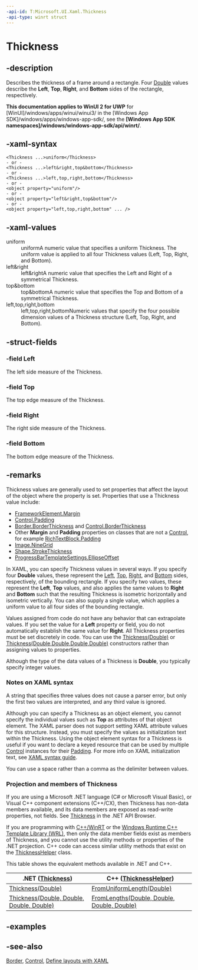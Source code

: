 ```yaml
---
-api-id: T:Microsoft.UI.Xaml.Thickness
-api-type: winrt struct
---
```


<!-- Structure syntax.
public struct Thickness 
-->

# Thickness

## -description

Describes the thickness of a frame around a rectangle. Four [Double](/dotnet/api/system.double?view=dotnet-uwp-10.0&preserve-view=true) values describe the **Left**, **Top**, **Right**, and **Bottom** sides of the rectangle, respectively.

**This documentation applies to WinUI 2 for UWP** for [WinUI]/windows/apps/winui/winui3/ in the [Windows App SDK]/windows/apps/windows-app-sdk/, see the **[Windows App SDK namespaces]/windows/windows-app-sdk/api/winrt/**.

## -xaml-syntax

```xaml
<Thickness ...>uniform</Thickness>
- or -
<Thickness ...>left&right,top&bottom</Thickness>
- or -
<Thickness ...>left,top,right,bottom</Thickness>
- or -
<object property="uniform"/>
- or -
<object property="left&right,top&bottom"/>
- or -
<object property="left,top,right,bottom" ... />
```

## -xaml-values

<dl><dt>uniform</dt><dd>uniformA numeric value that specifies a uniform Thickness. The uniform value is applied to all four Thickness values (Left, Top, Right, and Bottom).</dd>
<dt>left&amp;right</dt><dd>left&amp;rightA numeric value that specifies the Left and Right of a symmetrical Thickness.</dd>
<dt>top&amp;bottom</dt><dd>top&amp;bottomA numeric value that specifies the Top and Bottom of a symmetrical Thickness.</dd>
<dt>left,top,right,bottom</dt><dd>left,top,right,bottomNumeric values that specify the four possible dimension values of a Thickness structure (Left, Top, Right, and Bottom).</dd>
</dl>

## -struct-fields

### -field Left

The left side measure of the Thickness.

### -field Top

The top edge measure of the Thickness.

### -field Right

The right side measure of the Thickness.

### -field Bottom

The bottom edge measure of the Thickness.

## -remarks

Thickness values are generally used to set properties that affect the layout of the object where the property is set. Properties that use a Thickness value include:

+ [FrameworkElement.Margin](frameworkelement_margin.md)
+ [Control.Padding](../microsoft.ui.xaml.controls/control_padding.md)
+ [Border.BorderThickness](../microsoft.ui.xaml.controls/border_borderthickness.md) and [Control.BorderThickness](../microsoft.ui.xaml.controls/control_borderthickness.md)
+ Other **Margin** and **Padding** properties on classes that are not a [Control](../microsoft.ui.xaml.controls/control.md), for example [RichTextBlock.Padding](../microsoft.ui.xaml.controls/richtextblock_padding.md)
+ [Image.NineGrid](../microsoft.ui.xaml.controls/image_ninegrid.md)
+ [Shape.StrokeThickness](../microsoft.ui.xaml.shapes/shape_strokethickness.md)
+ [ProgressBarTemplateSettings.EllipseOffset](../microsoft.ui.xaml.controls.primitives/progressbartemplatesettings_ellipseoffset.md)

In XAML, you can specify Thickness values in several ways. If you specify four **Double** values, these represent the [Left](/uwp/api/windows.ui.xaml.thickness.left), [Top](/uwp/api/windows.ui.xaml.thickness.top), [Right](/uwp/api/windows.ui.xaml.thickness.right), and [Bottom](/uwp/api/windows.ui.xaml.thickness.bottom) sides, respectively, of the bounding rectangle. If you specify two values, these represent the **Left**, **Top** values, and also applies the same values to **Right** and **Bottom** such that the resulting Thickness is isometric horizontally and isometric vertically. You can also supply a single value, which applies a uniform value to all four sides of the bounding rectangle.

Values assigned from code do not have any behavior that can extrapolate values. If you set the value for a **Left** property or field, you do not automatically establish the same value for **Right**. All Thickness properties must be set discretely in code. You can use the [Thickness(Double)](/dotnet/api/windows.ui.xaml.thickness.-ctor?view=dotnet-uwp-10.0&preserve-view=true#Windows_UI_Xaml_Thickness__ctor_System_Double_) or [Thickness(Double,Double,Double,Double)](/dotnet/api/windows.ui.xaml.thickness.-ctor?view=dotnet-uwp-10.0&preserve-view=true#Windows_UI_Xaml_Thickness__ctor_System_Double_System_Double_System_Double_System_Double_) constructors rather than assigning values to properties.

Although the type of the data values of a Thickness is **Double**, you typically specify integer values.

### Notes on XAML syntax

A string that specifies three values does not cause a parser error, but only the first two values are interpreted, and any third value is ignored.

Although you can specify a Thickness as an object element, you cannot specify the individual values such as **Top** as attributes of that object element. The XAML parser does not support setting XAML attribute values for this structure. Instead, you must specify the values as initialization text within the Thickness. Using the object element syntax for a Thickness is useful if you want to declare a keyed resource that can be used by multiple [Control](../microsoft.ui.xaml.controls/control.md) instances for their [Padding](../microsoft.ui.xaml.controls/control_padding.md). For more info on XAML initialization text, see [XAML syntax guide](/windows/uwp/xaml-platform/xaml-syntax-guide).

You can use a space rather than a comma as the delimiter between values.

### Projection and members of Thickness

If you are using a Microsoft .NET language (C# or Microsoft Visual Basic), or Visual C++ component extensions (C++/CX), then Thickness has non-data members available, and its data members are exposed as read-write properties, not fields. See [Thickness](/dotnet/api/windows.ui.xaml.thickness?view=dotnet-uwp-10.0&preserve-view=true) in the .NET API Browser.

If you are programming with [C++/WinRT](/windows/uwp/cpp-and-winrt-apis/index) or the [Windows Runtime C++ Template Library (WRL)](/cpp/windows/windows-runtime-cpp-template-library-wrl), then only the data member fields exist as members of Thickness, and you cannot use the utility methods or properties of the .NET projection. C++ code can access similar utility methods that exist on the [ThicknessHelper](thicknesshelper.md) class.

This table shows the equivalent methods available in .NET and C++.

| .NET ([Thickness](/dotnet/api/windows.ui.xaml.thickness?view=dotnet-uwp-10.0&preserve-view=true)) | C++ ([ThicknessHelper](thicknesshelper.md)) |
| ---- | --- |
| [Thickness(Double)](/dotnet/api/windows.ui.xaml.gridlength.-ctor?view=dotnet-uwp-10.0&preserve-view=true#Windows_UI_Xaml_GridLength__ctor_System_Double_) | [FromUniformLength(Double)](thicknesshelper_fromuniformlength_155036416.md) |
| [Thickness(Double, Double, Double, Double)](/dotnet/api/windows.ui.xaml.gridlength.-ctor?view=dotnet-uwp-10.0&preserve-view=true#Windows_UI_Xaml_GridLength__ctor_System_Double_Windows_UI_Xaml_GridUnitType_) | [FromLengths(Double, Double, Double, Double)](thicknesshelper_fromlengths_582957363.md) |

## -examples

## -see-also

[Border](../microsoft.ui.xaml.controls/border.md), [Control](../microsoft.ui.xaml.controls/control.md), [Define layouts with XAML](/windows/uwp/layout/layouts-with-xaml)
